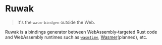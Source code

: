 # Ruwak

> It's the `wasm-bindgen` outside the Web.

Ruwak is a bindings generator between WebAssembly-targeted Rust code and WebAssembly runtimes
such as [`wasmtime`](https://wasmtime.dev/), [Wasmer](https://wasmer.io/)(planned), etc.
